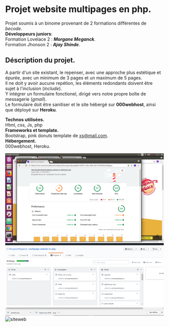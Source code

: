 Projet  website multipages en php.
==================================
Projet soumis à un binome provenant de 2 formations différentes de _becode_.
<br/>**Développeurs juniors**:
<br/>Formation Lovelace 2 : **_Morgane Meganck_**.
<br/>Formation Jhonson 2 : **_Ajay Shinde_**.

Déscription du projet.
----------------------
A partir d'un site existant, le repenser, avec une approche plus estétique et épurée, avec un minimum de 3 pages et un maximum de 5 pages.
<br/>Il ne doit y avoir aucune repétion, les éléments  redondants doivent être sujet à l'inclusion (_include_).
<br/>Y intégrer un formulaire fonctionel, dirigé vers notre propre boîte de messagerie (_gmail_).
<br/>Le formulaire doit être sanitiser et le site hébergé sur **000webhost**, ainsi que déployé sur **Heroku**. 

**Technos utilisées.**
<br/>Html, css, Js, php
<br/>**Frameworks et template.**
<br/>Bootstrap, pink donuts template de xs@mail.com.
<br/>**Hébergement.**
<br/>000webhost, Heroku.

![lighthouse](./assets/images/lighthouse.png)
![kanban](/assets/images/kanban.png)
![siteweb](/assets/images/siteweb.png)
